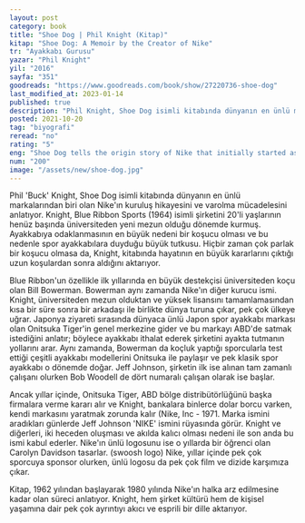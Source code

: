 ```yaml
---
layout: post
category: book
title: "Shoe Dog | Phil Knight (Kitap)"
kitap: "Shoe Dog: A Memoir by the Creator of Nike"
tr: "Ayakkabı Gurusu"
yazar: "Phil Knight"
yil: "2016"
sayfa: "351"
goodreads: "https://www.goodreads.com/book/show/27220736-shoe-dog"
last_modified_at: 2023-01-14
published: true
description: "Phil Knight, Shoe Dog isimli kitabında dünyanın en ünlü markalarından biri olan Nike'ın kuruluş hikayesini ve varolma mücadelesini anlatıyor."
posted: 2021-10-20
tag: "biyografi"
reread: "no"
rating: "5"
eng: "Shoe Dog tells the origin story of Nike that initially started as Blue Ribbon Sports in 1964. Co-founder Phil Knight was a runner in college. After graduation, he decided to travel the world. Phil Knight came across the Onitsuka Tiger brand when visiting Japan. He decided to set up a business to import running shoes and sell them in the US. While struggling for the balance of income and expenses, Blue Ribbon Sports officially became Nike, Inc in 1971. Shoe Dog is the memoir of Phil Knight that explains the motivation and passion behind Nike."
num: "200"
image: "/assets/new/shoe-dog.jpg"
---
```


Phil 'Buck' Knight, Shoe Dog isimli kitabında dünyanın en ünlü markalarından biri olan Nike'ın kuruluş hikayesini ve varolma mücadelesini anlatıyor. Knight, Blue Ribbon Sports (1964) isimli şirketini 20'li yaşlarının henüz başında üniversiteden yeni mezun olduğu dönemde kurmuş. Ayakkabıya odaklanmasının en büyük nedeni bir koşucu olması ve bu nedenle spor ayakkabılara duyduğu büyük tutkusu. Hiçbir zaman çok parlak bir koşucu olmasa da, Knight, kitabında hayatının en büyük kararlarını çıktığı uzun koşulardan sonra aldığını aktarıyor.

Blue Ribbon'un özellikle ilk yıllarında en büyük destekçisi üniversiteden koçu olan Bill Bowerman. Bowerman aynı zamanda Nike'ın diğer kurucu ismi. Knight, üniversiteden mezun olduktan ve yüksek lisansını tamamlamasından kısa bir süre sonra bir arkadaşı ile birlikte dünya turuna çıkar, pek çok ülkeye uğrar. Japonya ziyareti sırasında dünyaca ünlü Japon spor ayakkabı markası olan Onitsuka Tiger'in genel merkezine gider ve bu markayı ABD'de satmak istediğini anlatır; böylece ayakkabı ithalat ederek şirketini ayakta tutmanın yollarını arar. Aynı zamanda, Bowerman da koçluk yaptığı sporcularla test ettiği çeşitli ayakkabı modellerini Onitsuka ile paylaşır ve pek klasik spor ayakkabı o dönemde doğar. Jeff Johnson, şirketin ilk ise alınan tam zamanlı çalışanı olurken Bob Woodell de dört numaralı çalışan olarak ise başlar.

Ancak yıllar içinde, Onitsuka Tiger, ABD bölge distribütörlüğünü başka firmalara verme kararı alır ve Knight, bankalara binlerce dolar borcu varken, kendi markasını yaratmak zorunda kalır (Nike, Inc - 1971. Marka ismini aradıkları günlerde Jeff Johnson 'NIKE' ismini rüyasında görür. Knight ve diğerleri, iki heceden oluşması ve akılda kalıcı olması nedeni ile son anda bu ismi kabul ederler. Nike'ın ünlü logosunu ise o yıllarda bir öğrenci olan Carolyn Davidson tasarlar. (swoosh logo) Nike, yıllar içinde pek çok sporcuya sponsor olurken, ünlü logosu da pek çok film ve dizide karşımıza çıkar.

Kitap, 1962 yılından başlayarak 1980 yılında Nike'ın halka arz edilmesine kadar olan süreci anlatıyor. Knight, hem şirket kültürü hem de kişisel yaşamına dair pek çok ayrıntıyı akıcı ve esprili bir dille aktarıyor.
